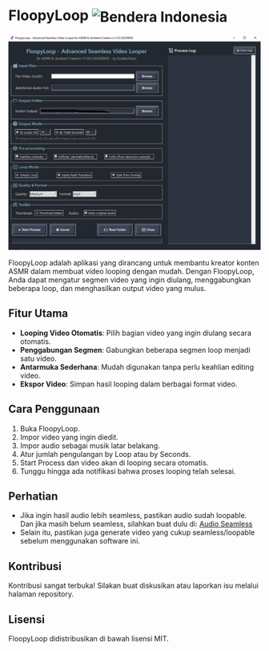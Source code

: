 # FloopyLoop <img src="https://upload.wikimedia.org/wikipedia/commons/9/9f/Flag_of_Indonesia.svg" alt="Bendera Indonesia" width="24" height="18" style="vertical-align:middle;">

![alt text](assets/image.png)

FloopyLoop adalah aplikasi yang dirancang untuk membantu kreator konten ASMR dalam membuat video looping dengan mudah. Dengan FloopyLoop, Anda dapat mengatur segmen video yang ingin diulang, menggabungkan beberapa loop, dan menghasilkan output video yang mulus.

## Fitur Utama

- **Looping Video Otomatis**: Pilih bagian video yang ingin diulang secara otomatis.
- **Penggabungan Segmen**: Gabungkan beberapa segmen loop menjadi satu video.
- **Antarmuka Sederhana**: Mudah digunakan tanpa perlu keahlian editing video.
- **Ekspor Video**: Simpan hasil looping dalam berbagai format video.

## Cara Penggunaan

1. Buka FloopyLoop.
2. Impor video yang ingin diedit.
3. Impor audio sebagai musik latar belakang.
4. Atur jumlah pengulangan by Loop atau by Seconds.
5. Start Process dan video akan di looping secara otomatis.
6. Tunggu hingga ada notifikasi bahwa proses looping telah selesai.

## Perhatian

- Jika ingin hasil audio lebih seamless, pastikan audio sudah loopable. Dan jika masih belum seamless, silahkan buat dulu di: [Audio Seamless](https://www.audjust.com/tools/ai-loop-audio)
- Selain itu, pastikan juga generate video yang cukup seamless/loopable sebelum menggunakan software ini.

## Kontribusi

Kontribusi sangat terbuka! Silakan buat diskusikan atau laporkan isu melalui halaman repository.

## Lisensi

FloopyLoop didistribusikan di bawah lisensi MIT.
